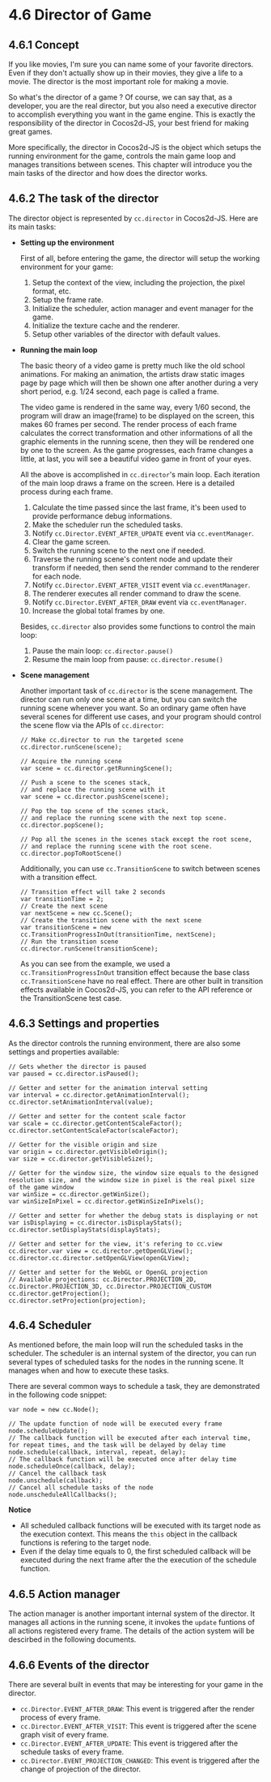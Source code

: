 # 4.6 Director of Game

## 4.6.1 Concept

If you like movies, I'm sure you can name some of your favorite directors. Even if they don't actually show up in their movies, they give a life to a movie. The director is the most important role for making a movie.

So what's the director of a game ? Of course, we can say that, as a developer, you are the real director, but you also need a executive director to accomplish everything you want in the game engine. This is exactly the responsibility of the director in Cocos2d-JS, your best friend for making great games.

More specifically, the director in Cocos2d-JS is the object which setups the running environment for the game, controls the main game loop and manages transitions between scenes. This chapter will introduce you the main tasks of the director and how does the director works.

## 4.6.2 The task of the director

The director object is represented by `cc.director` in Cocos2d-JS. Here are its main tasks:

- **Setting up the environment**

    First of all, before entering the game, the director will setup the working environment for your game:

    1. Setup the context of the view, including the projection, the pixel format, etc.
    2. Setup the frame rate.
    3. Initialize the scheduler, action manager and event manager for the game.
    4. Initialize the texture cache and the renderer.
    5. Setup other variables of the director with default values.

- **Running the main loop**
    
    The basic theory of a video game is pretty much like the old school animations. For making an animation, the artists draw static images page by page which will then be shown one after another during a very short period, e.g. 1/24 second, each page is called a frame. 

    The video game is rendered in the same way, every 1/60 second, the program will draw an image(frame) to be displayed on the screen, this makes 60 frames per second. The render process of each frame calculates the correct transformation and other informations of all the graphic elements in the running scene, then they will be rendered one by one to the screen. As the game progresses, each frame changes a little, at last, you will see a beautiful video game in front of your eyes.

    All the above is accomplished in `cc.director`'s main loop. Each iteration of the main loop draws a frame on the screen. Here is a detailed process during each frame.

    1. Calculate the time passed since the last frame, it's been used to provide performance debug informations.
    2. Make the scheduler run the scheduled tasks.
    3. Notify `cc.Director.EVENT_AFTER_UPDATE` event via `cc.eventManager`.
    4. Clear the game screen.
    5. Switch the running scene to the next one if needed.
    6. Traverse the running scene's content node and update their transform if needed, then send the render command to the renderer for each node.
    7. Notify `cc.Director.EVENT_AFTER_VISIT` event via `cc.eventManager`.
    8. The renderer executes all render command to draw the scene.
    9. Notify `cc.Director.EVENT_AFTER_DRAW` event via `cc.eventManager`.
    10. Increase the global total frames by one.

    Besides, `cc.director` also provides some functions to control the main loop:

    1. Pause the main loop: `cc.director.pause()`
    2. Resume the main loop from pause: `cc.director.resume()`

- **Scene management**

    Another important task of `cc.director` is the scene management. The director can run only one scene at a time, but you can switch the running scene whenever you want. So an ordinary game often have several scenes for different use cases, and your program should control the scene flow via the APIs of `cc.director`:
    
    ```
    // Make cc.director to run the targeted scene
    cc.director.runScene(scene);

    // Acquire the running scene
    var scene = cc.director.getRunningScene();
    
    // Push a scene to the scenes stack, 
    // and replace the running scene with it
    var scene = cc.director.pushScene(scene);

    // Pop the top scene of the scenes stack,
    // and replace the running scene with the next top scene.
    cc.director.popScene();
    
    // Pop all the scenes in the scenes stack except the root scene,
    // and replace the running scene with the root scene.
    cc.director.popToRootScene()
    ```

    Additionally, you can use `cc.TransitionScene` to switch between scenes with a transition effect.

    ```
    // Transition effect will take 2 seconds
    var transitionTime = 2;
    // Create the next scene
    var nextScene = new cc.Scene();
    // Create the transition scene with the next scene
    var transitionScene = new cc.TransitionProgressInOut(transitionTime, nextScene);
    // Run the transition scene
    cc.director.runScene(transitionScene);
    ```

    As you can see from the example, we used a `cc.TransitionProgressInOut` transition effect because the base class `cc.TransitionScene` have no real effect. There are other built in transition effects available in Cocos2d-JS, you can refer to the API reference or the TransitionScene test case.

## 4.6.3 Settings and properties

As the director controls the running environment, there are also some settings and properties available:

```
// Gets whether the director is paused
var paused = cc.director.isPaused();

// Getter and setter for the animation interval setting
var interval = cc.director.getAnimationInterval();
cc.director.setAnimationInterval(value);

// Getter and setter for the content scale factor
var scale = cc.director.getContentScaleFactor();
cc.director.setContentScaleFactor(scaleFactor);

// Getter for the visible origin and size
var origin = cc.director.getVisibleOrigin();
var size = cc.director.getVisibleSize();

// Getter for the window size, the window size equals to the designed resolution size, and the window size in pixel is the real pixel size of the game window
var winSize = cc.director.getWinSize();
var winSizeInPixel = cc.director.getWinSizeInPixels();

// Getter and setter for whether the debug stats is displaying or not 
var isDisplaying = cc.director.isDisplayStats();
cc.director.setDisplayStats(displayStats);

// Getter and setter for the view, it's refering to cc.view
cc.director.var view = cc.director.getOpenGLView();
cc.director.cc.director.setOpenGLView(openGLView);

// Getter and setter for the WebGL or OpenGL projection
// Available projections: cc.Director.PROJECTION_2D, cc.Director.PROJECTION_3D, cc.Director.PROJECTION_CUSTOM
cc.director.getProjection();
cc.director.setProjection(projection);
```

## 4.6.4 Scheduler

As mentioned before, the main loop will run the scheduled tasks in the scheduler. The scheduler is an internal system of the director, you can run several types of scheduled tasks for the nodes in the running scene. It manages when and how to execute these tasks.

There are several common ways to schedule a task, they are demonstrated in the following code snippet:

```
var node = new cc.Node();

// The update function of node will be executed every frame
node.scheduleUpdate();
// The callback function will be executed after each interval time, for repeat times, and the task will be delayed by delay time
node.schedule(callback, interval, repeat, delay);
// The callback function will be executed once after delay time
node.scheduleOnce(callback, delay);
// Cancel the callback task
node.unschedule(callback);
// Cancel all schedule tasks of the node
node.unscheduleAllCallbacks();
```

**Notice**

- All scheduled callback functions will be executed with its target node as the execution context. This means the `this` object in the callback functions is refering to the target node.
- Even if the delay time equals to 0, the first scheduled callback will be executed during the next frame after the the execution of the schedule function.

## 4.6.5 Action manager

The action manager is another important internal system of the director. It manages all actions in the running scene, it invokes the `update` funtions of all actions registered every frame. The details of the action system will be descirbed in the following documents.

## 4.6.6 Events of the director

There are several built in events that may be interesting for your game in the director.

- `cc.Director.EVENT_AFTER_DRAW`: This event is triggered after the render process of every frame.
- `cc.Director.EVENT_AFTER_VISIT`: This event is triggered after the scene graph visit of every frame.
- `cc.Director.EVENT_AFTER_UPDATE`: This event is triggered after the schedule tasks of every frame.
- `cc.Director.EVENT_PROJECTION_CHANGED`: This event is triggered after the change of projection of the director.